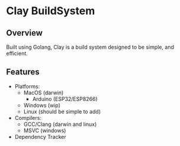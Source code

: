 # Clay BuildSystem

## Overview

Built using Golang, Clay is a build system designed to be simple, and efficient. 

## Features

- Platforms:
  - MacOS (darwin)
    - Arduino (ESP32/ESP8266)
  - Windows (wip)
  - Linux (should be simple to add)
- Compilers:
  - GCC/Clang (darwin and linux)
  - MSVC (windows)
- Dependency Tracker
